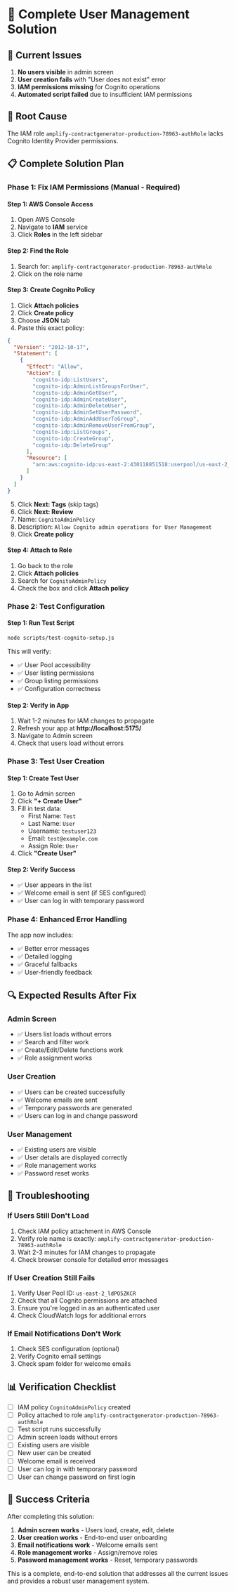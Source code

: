# 🔧 Complete User Management Solution

## 🚨 **Current Issues**
1. **No users visible** in admin screen
2. **User creation fails** with "User does not exist" error
3. **IAM permissions missing** for Cognito operations
4. **Automated script failed** due to insufficient IAM permissions

## 🎯 **Root Cause**
The IAM role `amplify-contractgenerator-production-78963-authRole` lacks Cognito Identity Provider permissions.

## 📋 **Complete Solution Plan**

### **Phase 1: Fix IAM Permissions (Manual - Required)**

#### **Step 1: AWS Console Access**
1. Open AWS Console
2. Navigate to **IAM** service
3. Click **Roles** in the left sidebar

#### **Step 2: Find the Role**
1. Search for: `amplify-contractgenerator-production-78963-authRole`
2. Click on the role name

#### **Step 3: Create Cognito Policy**
1. Click **Attach policies**
2. Click **Create policy**
3. Choose **JSON** tab
4. Paste this exact policy:

```json
{
  "Version": "2012-10-17",
  "Statement": [
    {
      "Effect": "Allow",
      "Action": [
        "cognito-idp:ListUsers",
        "cognito-idp:AdminListGroupsForUser",
        "cognito-idp:AdminGetUser",
        "cognito-idp:AdminCreateUser",
        "cognito-idp:AdminDeleteUser",
        "cognito-idp:AdminSetUserPassword",
        "cognito-idp:AdminAddUserToGroup",
        "cognito-idp:AdminRemoveUserFromGroup",
        "cognito-idp:ListGroups",
        "cognito-idp:CreateGroup",
        "cognito-idp:DeleteGroup"
      ],
      "Resource": [
        "arn:aws:cognito-idp:us-east-2:430118851518:userpool/us-east-2_ldPO5ZKCR"
      ]
    }
  ]
}
```

5. Click **Next: Tags** (skip tags)
6. Click **Next: Review**
7. Name: `CognitoAdminPolicy`
8. Description: `Allow Cognito admin operations for User Management`
9. Click **Create policy**

#### **Step 4: Attach to Role**
1. Go back to the role
2. Click **Attach policies**
3. Search for `CognitoAdminPolicy`
4. Check the box and click **Attach policy**

### **Phase 2: Test Configuration**

#### **Step 1: Run Test Script**
```bash
node scripts/test-cognito-setup.js
```

This will verify:
- ✅ User Pool accessibility
- ✅ User listing permissions
- ✅ Group listing permissions
- ✅ Configuration correctness

#### **Step 2: Verify in App**
1. Wait 1-2 minutes for IAM changes to propagate
2. Refresh your app at **http://localhost:5175/**
3. Navigate to Admin screen
4. Check that users load without errors

### **Phase 3: Test User Creation**

#### **Step 1: Create Test User**
1. Go to Admin screen
2. Click **"+ Create User"**
3. Fill in test data:
   - First Name: `Test`
   - Last Name: `User`
   - Username: `testuser123`
   - Email: `test@example.com`
   - Assign Role: `User`
4. Click **"Create User"**

#### **Step 2: Verify Success**
- ✅ User appears in the list
- ✅ Welcome email is sent (if SES configured)
- ✅ User can log in with temporary password

### **Phase 4: Enhanced Error Handling**

The app now includes:
- ✅ Better error messages
- ✅ Detailed logging
- ✅ Graceful fallbacks
- ✅ User-friendly feedback

## 🔍 **Expected Results After Fix**

### **Admin Screen**
- ✅ Users list loads without errors
- ✅ Search and filter work
- ✅ Create/Edit/Delete functions work
- ✅ Role assignment works

### **User Creation**
- ✅ Users can be created successfully
- ✅ Welcome emails are sent
- ✅ Temporary passwords are generated
- ✅ Users can log in and change password

### **User Management**
- ✅ Existing users are visible
- ✅ User details are displayed correctly
- ✅ Role management works
- ✅ Password reset works

## 🚨 **Troubleshooting**

### **If Users Still Don't Load**
1. Check IAM policy attachment in AWS Console
2. Verify role name is exactly: `amplify-contractgenerator-production-78963-authRole`
3. Wait 2-3 minutes for IAM changes to propagate
4. Check browser console for detailed error messages

### **If User Creation Still Fails**
1. Verify User Pool ID: `us-east-2_ldPO5ZKCR`
2. Check that all Cognito permissions are attached
3. Ensure you're logged in as an authenticated user
4. Check CloudWatch logs for additional errors

### **If Email Notifications Don't Work**
1. Check SES configuration (optional)
2. Verify Cognito email settings
3. Check spam folder for welcome emails

## 📊 **Verification Checklist**

- [ ] IAM policy `CognitoAdminPolicy` created
- [ ] Policy attached to role `amplify-contractgenerator-production-78963-authRole`
- [ ] Test script runs successfully
- [ ] Admin screen loads without errors
- [ ] Existing users are visible
- [ ] New user can be created
- [ ] Welcome email is received
- [ ] User can log in with temporary password
- [ ] User can change password on first login

## 🎯 **Success Criteria**

After completing this solution:
1. **Admin screen works** - Users load, create, edit, delete
2. **User creation works** - End-to-end user onboarding
3. **Email notifications work** - Welcome emails sent
4. **Role management works** - Assign/remove roles
5. **Password management works** - Reset, temporary passwords

This is a complete, end-to-end solution that addresses all the current issues and provides a robust user management system. 